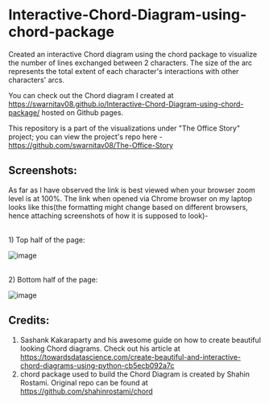 # Interactive-Chord-Diagram-using-chord-package

Created an interactive Chord diagram using the chord package to visualize the number of lines exchanged between 2 characters. The size of the arc represents the total extent of each character's interactions with other characters' arcs.

You can check out the Chord diagram I created at https://swarnitav08.github.io/Interactive-Chord-Diagram-using-chord-package/ hosted on Github pages.

This repository is a part of the visualizations under "The Office Story" project; you can view the project's repo here - https://github.com/swarnitav08/The-Office-Story

## Screenshots:
As far as I have observed the link is best viewed when your browser zoom level is at 100%. The link when opened via Chrome browser on my laptop looks like this(the formatting might change based on different browsers, hence attaching screenshots of how it is supposed to look)-

<br>1) Top half of the page:</br>

![image](https://user-images.githubusercontent.com/50669059/100533757-d39b0080-322d-11eb-815d-616377f7ce04.png) 


<br>2) Bottom half of the page:</br>

![image](https://user-images.githubusercontent.com/50669059/100533769-e9102a80-322d-11eb-87cf-d516e05edb89.png)

## Credits:
1) Sashank Kakaraparty and his awesome guide on how to create beautiful looking Chord diagrams. Check out his article at https://towardsdatascience.com/create-beautiful-and-interactive-chord-diagrams-using-python-cb5ecb092a7c
2) chord package used to build the Chord Diagram is created by Shahin Rostami. Original repo can be found at https://github.com/shahinrostami/chord
